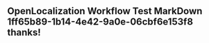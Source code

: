 <properties
ms.topic="hero-topic"
ms.test1="hero-topic"
ms.test2="test"/>

## OpenLocalization Workflow Test MarkDown 1ff65b89-1b14-4e42-9a0e-06cbf6e153f8 thanks!
